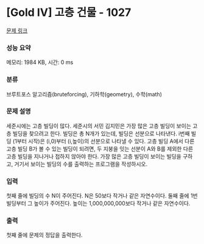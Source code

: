# [Gold IV] 고층 건물 - 1027 

[문제 링크](https://www.acmicpc.net/problem/1027) 

### 성능 요약

메모리: 1984 KB, 시간: 0 ms

### 분류

브루트포스 알고리즘(bruteforcing), 기하학(geometry), 수학(math)

### 문제 설명

<p>세준시에는 고층 빌딩이 많다. 세준시의 서민 김지민은 가장 많은 고층 빌딩이 보이는 고층 빌딩을 찾으려고 한다. 빌딩은 총 N개가 있는데, 빌딩은 선분으로 나타낸다. i번째 빌딩 (1부터 시작)은 (i,0)부터 (i,높이)의 선분으로 나타낼 수 있다. 고층 빌딩 A에서 다른 고층 빌딩 B가 볼 수 있는 빌딩이 되려면, 두 지붕을 잇는 선분이 A와 B를 제외한 다른 고층 빌딩을 지나거나 접하지 않아야 한다. 가장 많은 고층 빌딩이 보이는 빌딩을 구하고, 거기서 보이는 빌딩의 수를 출력하는 프로그램을 작성하시오.</p>

### 입력 

 <p>첫째 줄에 빌딩의 수 N이 주어진다. N은 50보다 작거나 같은 자연수이다. 둘째 줄에 1번 빌딩부터 그 높이가 주어진다. 높이는 1,000,000,000보다 작거나 같은 자연수이다.</p>

### 출력 

 <p>첫째 줄에 문제의 정답을 출력한다.</p>



